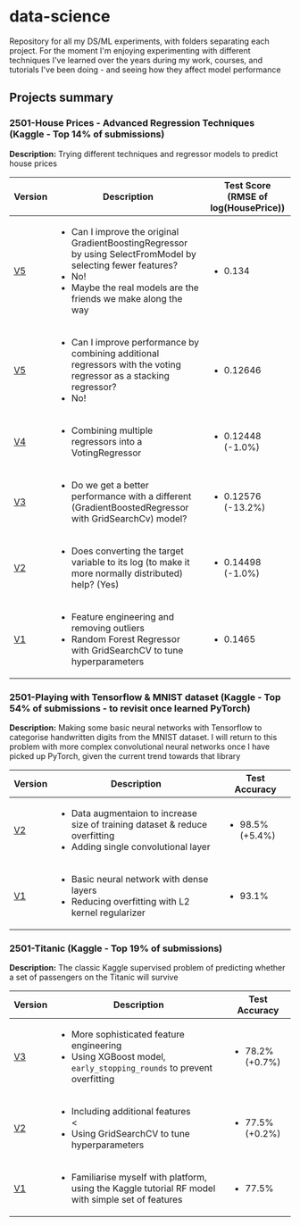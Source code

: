 # data-science
Repository for all my DS/ML experiments, with folders separating each project. For the moment I'm enjoying experimenting with different techniques I've learned over the years during my work, courses, and tutorials I've been doing - and seeing how they affect model performance

## Projects summary

### 2501-House Prices - Advanced Regression Techniques (Kaggle - Top 14% of submissions)
**Description:** Trying different techniques and regressor models to predict house prices

| Version  | Description | Test Score (RMSE of log(HousePrice)) |
| ------------- | ------------- | ------------- |
| [V5](https://github.com/a-asaria/data-science/blob/main/2501-House-Prices-Regression-Kaggle/250121-house-prices-5-2-select-x.ipynb)  | <ul><li>Can I improve the original GradientBoostingRegressor by using SelectFromModel by selecting fewer features?</li><li>No!</li><li>Maybe the real models are the friends we make along the way</li></ul> | <ul><li>0.134</ul></li>  |
| [V5](https://github.com/a-asaria/data-science/blob/main/2501-House-Prices-Regression-Kaggle/250122-house-prices-4-stacked-model.ipynb)  | <ul><li>Can I improve performance by combining additional regressors with the voting regressor as a stacking regressor?</li><li>No!</li></ul> | <ul><li>0.12646</ul></li>  |
| [V4](https://github.com/a-asaria/data-science/blob/main/2501-House-Prices-Regression-Kaggle/250121-house-prices-4-1-voting-model.ipynb)  | <ul><li>Combining multiple regressors into a VotingRegressor</li></ul> | <ul><li>0.12448 (-1.0%)</ul></li>  |
| [V3](https://github.com/a-asaria/data-science/blob/main/2501-House-Prices-Regression-Kaggle/250121-house-prices-3-with-gbregressor.ipynb)  | <ul><li>Do we get a better performance with a different (GradientBoostedRegressor with GridSearchCv) model?</li> | <ul><li>0.12576 (-13.2%)</ul></li>  |
| [V2](https://github.com/a-asaria/data-science/blob/main/2501-House-Prices-Regression-Kaggle/250121-house-prices-2-taking-log-of-feature.ipynb)  | <ul><li>Does converting the target variable to its log (to make it more normally distributed) help? (Yes)</li> | <ul><li>0.14498 (-1.0%)</ul></li>  |
| [V1](https://github.com/a-asaria/data-science/blob/main/2501-House-Prices-Regression-Kaggle/250120-house-prices-1.ipynb)  | <ul><li>Feature engineering and removing outliers</li><li>Random Forest Regressor with GridSearchCV to tune hyperparameters</ul></li> | <ul><li>0.1465</ul></li> |

### 2501-Playing with Tensorflow & MNIST dataset (Kaggle - Top 54% of submissions - to revisit once learned PyTorch)
**Description:** Making some basic neural networks with Tensorflow to categorise handwritten digits from the MNIST dataset. I will return to this problem with more complex convolutional neural networks once I have picked up PyTorch, given the current trend towards that library

| Version  | Description | Test Accuracy |
| ------------- | ------------- | ------------- |
| [V2](https://github.com/a-asaria/data-science/blob/main/2501-Titanic/250113-titanic-random-forest-h-parameter-tuning.ipynb)  | <ul><li>Data augmentaion to increase size of training dataset & reduce overfitting </li><li>Adding single convolutional layer</li>  | <ul><li>98.5% (+5.4%)</ul></li>  |
| [V1](https://github.com/a-asaria/data-science/blob/main/2501-MNIST-Tensorflow/250114-minst-initial-play-around-score-0-931.ipynb)  | <ul><li>Basic neural network with dense layers</li><li>Reducing overfitting with L2 kernel regularizer</ul></li> | <ul><li>93.1% </ul></li> |

### 2501-Titanic (Kaggle - Top 19% of submissions)
**Description:** The classic Kaggle supervised  problem of predicting whether a set of passengers on the Titanic will survive

| Version  | Description | Test Accuracy |
| ------------- | ------------- | ------------- |
| [V3](https://github.com/a-asaria/data-science/blob/main/2501-Titanic/250117-w-feature-eng-selection.ipynb)  | <ul><li>More sophisticated feature engineering</li><li>Using XGBoost model, `early_stopping_rounds` to prevent overfitting  | <ul><li>78.2% (+0.7%)</li></ul>   |
| [V2](https://github.com/a-asaria/data-science/blob/main/2501-Titanic/250113-titanic-random-forest-h-parameter-tuning.ipynb)  | <ul><li>Including additional features </li><<li> Using GridSearchCV to tune hyperparameters  | <ul><li>77.5% (+0.2%)</li></ul>   |
| [V1](https://github.com/a-asaria/data-science/blob/main/2501-Titanic/250110-titanic-tutorial.ipynb)  | <ul><li>Familiarise myself with platform, using the Kaggle tutorial RF model with simple set of features </li></ul> | <ul><li>77.5%</ul></li>   |



